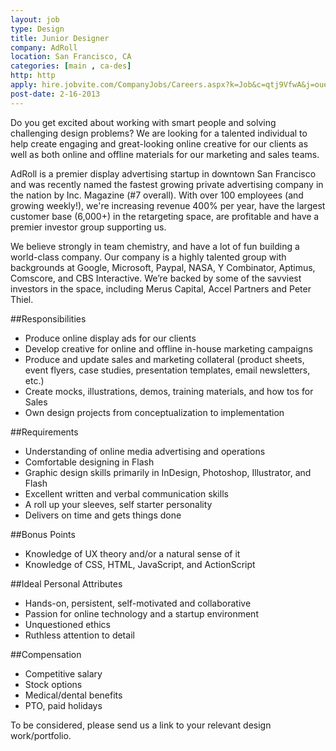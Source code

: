 ```yaml
---
layout: job
type: Design
title: Junior Designer
company: AdRoll
location: San Francisco, CA
categories: [main , ca-des]
http: http
apply: hire.jobvite.com/CompanyJobs/Careers.aspx?k=Job&c=qtj9VfwA&j=oueaXfwz&s=WorkCreative.net
post-date: 2-16-2013
---
```


Do you get excited about working with smart people and solving challenging design problems? We are looking for a talented individual to help create engaging and great-looking online creative for our clients as well as both online and offline materials for our marketing and sales teams.

AdRoll is a premier display advertising startup in downtown San Francisco and was recently named the fastest growing private advertising company in the nation by Inc. Magazine (#7 overall).  With over 100 employees (and growing weekly!), we're increasing revenue 400% per year, have the largest customer base (6,000+) in the retargeting space, are profitable and have a premier investor group supporting us.

We believe strongly in team chemistry, and have a lot of fun building a world-class company. Our company is a highly talented group with backgrounds at Google, Microsoft, Paypal, NASA, Y Combinator, Aptimus, Comscore, and CBS Interactive. We’re backed by some of the savviest investors in the space, including Merus Capital, Accel Partners and Peter Thiel.

##Responsibilities

* Produce online display ads for our clients
* Develop creative for online and offline in-house marketing campaigns
* Produce and update sales and marketing collateral (product sheets, event flyers, case studies, presentation templates, email newsletters, etc.)
* Create mocks, illustrations, demos, training materials, and how tos for Sales
* Own design projects from conceptualization to implementation

##Requirements

* Understanding of online media advertising and operations
* Comfortable designing in Flash
* Graphic design skills primarily in InDesign, Photoshop, Illustrator, and Flash
* Excellent written and verbal communication skills
* A roll up your sleeves, self starter personality
* Delivers on time and gets things done

##Bonus Points

* Knowledge of UX theory and/or a natural sense of it
* Knowledge of CSS, HTML, JavaScript, and ActionScript

##Ideal Personal Attributes

* Hands-on, persistent, self-motivated and collaborative
* Passion for online technology and a startup environment
* Unquestioned ethics
* Ruthless attention to detail

##Compensation

* Competitive salary
* Stock options
* Medical/dental benefits
* PTO, paid holidays

To be considered, please send us a link to your relevant design work/portfolio. 